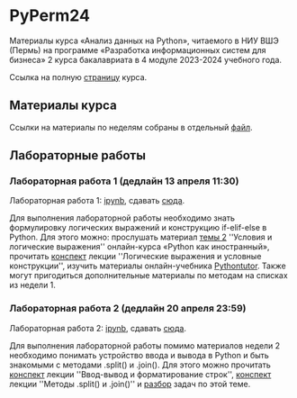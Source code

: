 # PyPerm24

Материалы курса «Анализ данных на Python», читаемого в НИУ ВШЭ (Пермь) на программе «Разработка информационных систем для бизнеса»
2 курса бакалавриата в 4 модуле 2023-2024 учебного года.

Ссылка на полную [страницу](http://math-info.hse.ru/s23/f) курса.

## Материалы курса

Ссылки на материалы по неделям собраны в отдельный [файл](https://github.com/allatambov/PyPerm24/blob/main/CONTENTS.md).

## Лабораторные работы

### Лабораторная работа 1 (дедлайн 13 апреля 11:30)

Лабораторная работа 1: [ipynb](https://github.com/allatambov/PyPerm24/blob/main/pyperm-lab01.ipynb), сдавать [сюда](https://www.dropbox.com/request/NXT1AXihnTOYLm3Cx0EV).

Для выполнения лабораторной работы необходимо знать формулировку логических выражений
и конструкцию if-elif-else в Python. Для этого можно: прослушать материал [темы 2](https://edu.hse.ru/course/view.php?id=133389&section=2) ''Условия и логические выражения'' онлайн-курса «Python как иностранный», прочитать [конспект](https://nbviewer.org/github/allatambov/PyPolit2023/blob/main/testing-conditions.ipynb) лекции ''Логические выражения и условные конструкции'', изучить материалы онлайн-учебника [Pythontutor](https://pythontutor.ru/lessons/ifelse/).
Также могут пригодиться дополнительные материалы по методам на списках из недели 1. 

### Лабораторная работа 2 (дедлайн 20 апреля 23:59)

Лабораторная работа 2: [ipynb](https://github.com/allatambov/PyPerm24/blob/main/pyperm-lab02.ipynb), сдавать [сюда](https://www.dropbox.com/request/VJTXjM1sQvWQDihEV6Ww).

Для выполнения лабораторной работы помимо материалов недели 2 необходимо понимать
устройство ввода и вывода в Python и быть знакомыми с методами .split() и .join(). Для этого можно 
прочитать [конспект](https://github.com/allatambov/ICEF24/blob/main/02-input-output-format.ipynb) лекции ''Ввод-вывод и форматирование строк'', [конспект](https://github.com/allatambov/PyAll23/blob/main/06-split-join.ipynb) лекции ''Методы .split() и .join()'' и [разбор](https://github.com/allatambov/PyPerm24/blob/main/input-output-fragments.ipynb) задач по этой теме.

